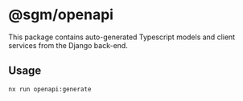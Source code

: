 # @sgm/openapi

This package contains auto-generated Typescript models and client services from the Django back-end.

## Usage

```bash
nx run openapi:generate
```
